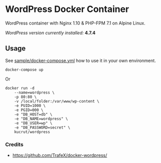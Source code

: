 # WordPress Docker Container

WordPress container with Nginx 1.10 & PHP-FPM 7.1 on Alpine Linux.

_WordPress version currently installed:_ **4.7.4**

## Usage
See [sample/docker-compose.yml](docker-compose.yml) how to use it in your own environment.
```
docker-compose up
```

Or
```
docker run -d
    --name=wordpress \
    -p 80:80 \
    -v /local/folder:/var/www/wp-content \
    -e PUID=1000 \
    -e PGID=000 \
    -e "DB_HOST=db" \
    -e "DB_NAME=wordpress" \
    -e "DB_USER=wp" \
    -e "DB_PASSWORD=secret" \
    kucrut/wordpress
```

### Credits
* https://github.com/TrafeX/docker-wordpress/
